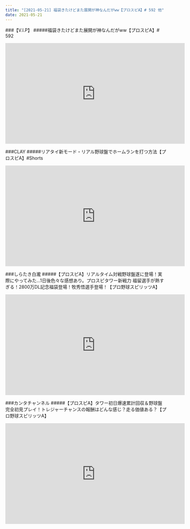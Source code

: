 ```yaml
---
title: "[2021-05-21] 福袋きたけどまた展開が神なんだがww【プロスピA】# 592 他"
date: 2021-05-21
---
```

###【V.I.P】
#####福袋きたけどまた展開が神なんだがww【プロスピA】# 592
<iframe width="560" height="315" src="https://www.youtube.com/embed/lfCVLT9PglQ" frameborder="0" allow="accelerometer; autoplay; clipboard-write; encrypted-media; gyroscope; picture-in-picture" allowfullscreen></iframe>

###CLAY
#####リアタイ新モード・リアル野球盤でホームランを打つ方法【プロスピA】#Shorts
<iframe width="560" height="315" src="https://www.youtube.com/embed/9WP06IhWank" frameborder="0" allow="accelerometer; autoplay; clipboard-write; encrypted-media; gyroscope; picture-in-picture" allowfullscreen></iframe>

###しらたき白瀧
#####【プロスピA】リアルタイム対戦野球盤遂に登場！実際にやってみた…1日後色々な感想あり。プロスピタワー新戦力 福留選手が熱すぎる！2800万DL記念福袋登場！牧秀悟選手登場！【プロ野球スピリッツA】
<iframe width="560" height="315" src="https://www.youtube.com/embed/ASBn7y8ugvQ" frameborder="0" allow="accelerometer; autoplay; clipboard-write; encrypted-media; gyroscope; picture-in-picture" allowfullscreen></iframe>

###カンタチャンネル
#####【プロスピA】タワー初日爆速累計回収＆野球盤完全初見プレイ！トレジャーチャンスの報酬はどんな感じ？走る価値ある？【プロ野球スピリッツA】
<iframe width="560" height="315" src="https://www.youtube.com/embed/CynRjUoOKFM" frameborder="0" allow="accelerometer; autoplay; clipboard-write; encrypted-media; gyroscope; picture-in-picture" allowfullscreen></iframe>

